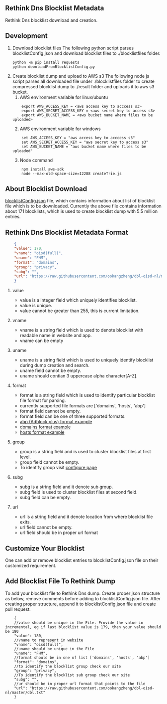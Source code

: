 ## Rethink Dns Blocklist Metadata
Rethink Dns blocklist download and creation.

## Development
1. Download blocklist files
    The following python script parses blocklistConfig.json and download blocklist files to ./blocklistfiles folder.
    ```
    python -m pip install requests
    python downloadFromBlocklistConfig.py
    ```
2. Create blocklist dump and upload to AWS s3
    The following node js script parses all downloaded file under ./blocklistfiles folder to create compressed blocklist dump to ./result folder and uploads it to aws s3 bucket.
    1. AWS environment variable for linux/ubuntu
    ```
        export AWS_ACCESS_KEY = <aws access key to acccess s3>
        export AWS_SECRET_ACCESS_KEY = <aws secret key to access s3>
        export AWS_BUCKET_NAME = <aws bucket name where files to be uploaded>
    ```
    2. AWS environment variable for windows
    ```
        set AWS_ACCESS_KEY = "aws access key to acccess s3"
        set AWS_SECRET_ACCESS_KEY = "aws secret key to access s3"
        set AWS_BUCKET_NAME = "aws bucket name where files to be uploaded"
    ```
    3. Node command
    ```
        npm install aws-sdk
        node --max-old-space-size=12288 createTrie.js
    ```

## About Blocklist Download
[blocklistConfig.json](https://github.com/serverless-dns/rethink-blocklist-metadata/blob/main/blocklistConfig.json) file, which contains information about list of blocklist file which is to be downloaded.
Currently the above file contains information about 171 blocklists, which is used to create blocklist dump with 5.5 million entries.

## Rethink Dns Blocklist Metadata Format
```json
    {    
    "value": 170,
    "vname": "oisd(full)",
    "uname": "FHM",
    "format": "domains",
    "group": "privacy",
    "subg": "",
    "url": "https://raw.githubusercontent.com/ookangzheng/dbl-oisd-nl/master/dbl.txt"
    }
```
1. value
    * value is a integer field which uniquely identifies blocklist.
    * value is unique.
    * value cannot be greater than 255, this is current limitation.
2. vname
    * vname is a string field which is used to denote blocklist with readable name in website and app.
    * vname can be empty
3. uname
    * uname is a string field which is used to uniquely identify blocklist during dump creation and search.
    * uname field cannot be empty.
    * uname should contian 3 uppercase alpha character[A-Z].

4. format
    * format is a string field which is used to identify particular blocklist file format for parsing.
    * currently supported file formats are ['domains', 'hosts', 'abp']
    * format field cannot be empty.
    * format field can be one of three supported formats.
    * [abp (Adblock plus) format example](https://stanev.org/abp/adblock_bg.txt)
    * [domains format example](https://raw.githubusercontent.com/Spam404/lists/master/main-blacklist.txt)
    * [hosts format example](https://raw.githubusercontent.com/Sinfonietta/hostfiles/master/gambling-hosts)

5. group
    * group is a string field and is used to cluster blocklist files at first level.
    * group field cannot be empty.
    * To identify group visit [configure page](https://rethinkdns.com/configure)

6. subg
    * subg is a string field and it denote sub group.
    * subg field is used to cluster blocklist files at second field.
    * subg field can be empty.

7. url
    * url is a string field and it denote location from where blocklist file exits.
    * url field cannot be empty.
    * url field should be in proper url format

## Customize Your Blocklist
One can add or remove blocklist entries to blocklistConfig.json file on their customized requirement.

## Add Blocklist File To Rethink Dump
To add your blocklist file to Rethink Dns dump.
Create proper json structure as below, remove comments before adding to blocklistConfig.json file.
After creating proper structure, append it to blocklistConfig.json file and create pull request.
```
    {
    //value should be unique in the File. Provide the value in incremental, eg if last blocklist value is 179, then your value should be 180
    "value": 180,
    //vname to represent in website
    "vname": "oisd(full)",
    //uname should be unique in the File
    "uname": "FHM", 
    //format should be in one of list ['domains', 'hosts', 'abp']
    "format": "domains",
    //to identify the blocklist group check our site
    "group": "privacy",
    //To identify the blocklist sub group check our site
    "subg": "",
    //ur should be in proper url format that points to the file
    "url": "https://raw.githubusercontent.com/ookangzheng/dbl-oisd-nl/master/dbl.txt"
    }
```
    

